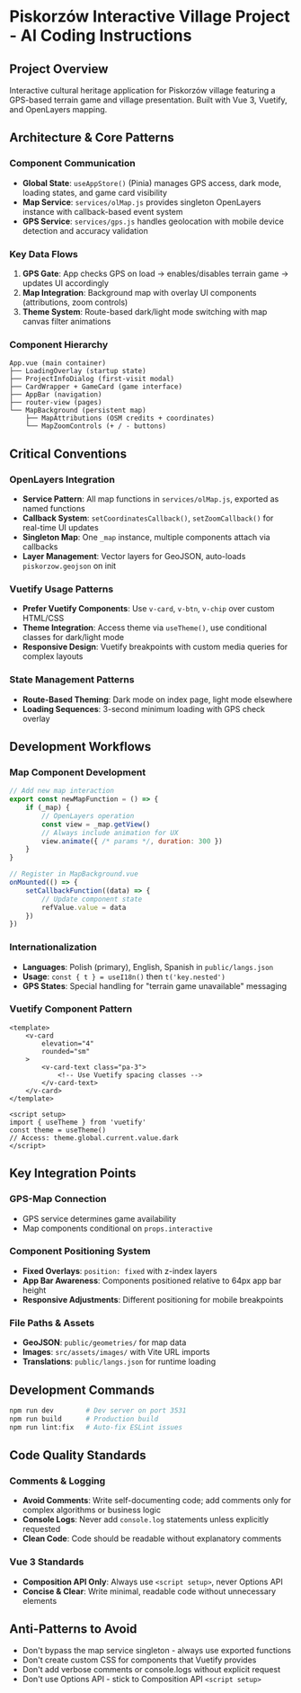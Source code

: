 # Piskorzów Interactive Village Project - AI Coding Instructions

## Project Overview

Interactive cultural heritage application for Piskorzów village featuring a GPS-based terrain game and village presentation. Built with Vue 3, Vuetify, and OpenLayers mapping.

## Architecture & Core Patterns

### Component Communication

- **Global State**: `useAppStore()` (Pinia) manages GPS access, dark mode, loading states, and game card visibility
- **Map Service**: `services/olMap.js` provides singleton OpenLayers instance with callback-based event system
- **GPS Service**: `services/gps.js` handles geolocation with mobile device detection and accuracy validation

### Key Data Flows

1. **GPS Gate**: App checks GPS on load → enables/disables terrain game → updates UI accordingly
2. **Map Integration**: Background map with overlay UI components (attributions, zoom controls)
3. **Theme System**: Route-based dark/light mode switching with map canvas filter animations

### Component Hierarchy

```
App.vue (main container)
├── LoadingOverlay (startup state)
├── ProjectInfoDialog (first-visit modal)
├── CardWrapper + GameCard (game interface)
├── AppBar (navigation)
├── router-view (pages)
└── MapBackground (persistent map)
    ├── MapAttributions (OSM credits + coordinates)
    └── MapZoomControls (+ / - buttons)
```

## Critical Conventions

### OpenLayers Integration

- **Service Pattern**: All map functions in `services/olMap.js`, exported as named functions
- **Callback System**: `setCoordinatesCallback()`, `setZoomCallback()` for real-time UI updates
- **Singleton Map**: One `_map` instance, multiple components attach via callbacks
- **Layer Management**: Vector layers for GeoJSON, auto-loads `piskorzow.geojson` on init

### Vuetify Usage Patterns

- **Prefer Vuetify Components**: Use `v-card`, `v-btn`, `v-chip` over custom HTML/CSS
- **Theme Integration**: Access theme via `useTheme()`, use conditional classes for dark/light mode
- **Responsive Design**: Vuetify breakpoints with custom media queries for complex layouts

### State Management Patterns

- **Route-Based Theming**: Dark mode on index page, light mode elsewhere
- **Loading Sequences**: 3-second minimum loading with GPS check overlay

## Development Workflows

### Map Component Development

```javascript
// Add new map interaction
export const newMapFunction = () => {
    if (_map) {
        // OpenLayers operation
        const view = _map.getView()
        // Always include animation for UX
        view.animate({ /* params */, duration: 300 })
    }
}

// Register in MapBackground.vue
onMounted(() => {
    setCallbackFunction((data) => {
        // Update component state
        refValue.value = data
    })
})
```

### Internationalization

- **Languages**: Polish (primary), English, Spanish in `public/langs.json`
- **Usage**: `const { t } = useI18n()` then `t('key.nested')`
- **GPS States**: Special handling for "terrain game unavailable" messaging

### Vuetify Component Pattern

```vue
<template>
    <v-card
        elevation="4"
        rounded="sm"
    >
        <v-card-text class="pa-3">
            <!-- Use Vuetify spacing classes -->
        </v-card-text>
    </v-card>
</template>

<script setup>
import { useTheme } from 'vuetify'
const theme = useTheme()
// Access: theme.global.current.value.dark
</script>
```

## Key Integration Points

### GPS-Map Connection

- GPS service determines game availability
- Map components conditional on `props.interactive`

### Component Positioning System

- **Fixed Overlays**: `position: fixed` with z-index layers
- **App Bar Awareness**: Components positioned relative to 64px app bar height
- **Responsive Adjustments**: Different positioning for mobile breakpoints

### File Paths & Assets

- **GeoJSON**: `public/geometries/` for map data
- **Images**: `src/assets/images/` with Vite URL imports
- **Translations**: `public/langs.json` for runtime loading

## Development Commands

```bash
npm run dev        # Dev server on port 3531
npm run build      # Production build
npm run lint:fix   # Auto-fix ESLint issues
```

## Code Quality Standards

### Comments & Logging

- **Avoid Comments**: Write self-documenting code; add comments only for complex algorithms or business logic
- **Console Logs**: Never add `console.log` statements unless explicitly requested
- **Clean Code**: Code should be readable without explanatory comments

### Vue 3 Standards

- **Composition API Only**: Always use `<script setup>`, never Options API
- **Concise & Clear**: Write minimal, readable code without unnecessary elements

## Anti-Patterns to Avoid

- Don't bypass the map service singleton - always use exported functions
- Don't create custom CSS for components that Vuetify provides
- Don't add verbose comments or console.logs without explicit request
- Don't use Options API - stick to Composition API `<script setup>`

